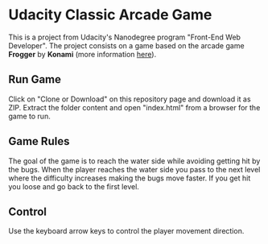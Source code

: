 # Udacity Classic Arcade Game

This is a project from Udacity's Nanodegree program "Front-End Web Developer". The project consists on a game based on the arcade game **Frogger** by **Konami** (more information [here](https://en.wikipedia.org/wiki/Frogger)).

## Run Game

Click on "Clone or Download" on this repository page and download it as ZIP. Extract the folder content and open "index.html" from a browser for the game to run.

## Game Rules

The goal of the game is to reach the water side while avoiding getting hit by the bugs. When the player reaches the water side you pass to the next level where the difficulty increases making the bugs move faster. If you get hit you loose and go back to the first level.

## Control

Use the keyboard arrow keys to control the player movement direction.
